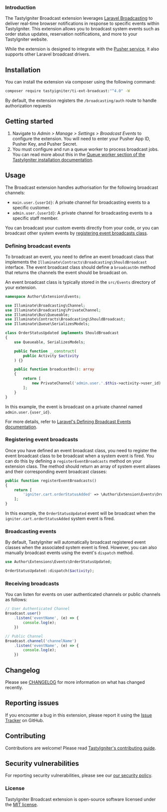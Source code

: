### Introduction

The TastyIgniter Broadcast extension leverages [Laravel Broadcasting](https://laravel.com/docs/broadcasting) to deliver real-time browser notifications in response to specific events within TastyIgniter. This extension allows you to broadcast system events such as order status updates, reservation notifications, and more to your TastyIgniter website.

While the extension is designed to integrate with the [Pusher service](https://pusher.com/), it also supports other Laravel broadcast drivers.

## Installation

You can install the extension via composer using the following command:

```bash
composer require tastyigniter/ti-ext-broadcast:"^4.0" -W
```

By default, the extension registers the `/broadcasting/auth` route to handle authorization requests

## Getting started

1. Navigate to _Admin > Manage > Settings > Broadcast Events_ to configure the extension. You will need to enter your Pusher App ID, Pusher Key, and Pusher Secret.
2. You must configure and run a queue worker to process broadcast jobs. You can read more about this in the [Queue worker section of the TastyIgniter installation documentation](https://tastyigniter.com/docs/installation#setting-up-the-queue-deamon).

## Usage

The Broadcast extension handles authorisation for the following broadcast channels:

- `main.user.{userId}`: A private channel for broadcasting events to a specific customer.
- `admin.user.{userId}`: A private channel for broadcasting events to a specific staff member.

You can broadcast your custom events directly from your code, or you can broadcast other system events by [registering event broadcasts class](#registering-event-broadcasts).

### Defining broadcast events

To broadcast an event, you need to define an event broadcast class that implements the `Illuminate\Contracts\Broadcasting\ShouldBroadcast` interface. The event broadcast class should define a `broadcastOn` method that returns the channels the event should be broadcast on.

An event broadcast class is typically stored in the `src/Events` directory of your extension.

```php
namespace Author\Extension\Events;

use Illuminate\Broadcasting\Channel;
use Illuminate\Broadcasting\PrivateChannel;
use Illuminate\Bus\Queueable;
use Illuminate\Contracts\Broadcasting\ShouldBroadcast;
use Illuminate\Queue\SerializesModels;

class OrderStatusUpdated implements ShouldBroadcast
{
    use Queueable, SerializesModels;

    public function __construct(
        public Activity $activity
    ) {}

    public function broadcastOn(): array
    {
        return [
            new PrivateChannel('admin.user.'.$this->activity->user_id)
        ];
    }
}
```

In this example, the event is broadcast on a private channel named `admin.user.{user_id}`.

For more details, refer to [Laravel's Defining Broadcast Events documentation](https://laravel.com/docs/broadcasting#defining-broadcast-events).

### Registering event broadcasts

Once you have defined an event broadcast class, you need to register the event broadcast class to be broadcast when a system event is fired. You can do this by defining a `registerEventBroadcasts` method on your extension class. The method should return an array of system event aliases and their corresponding event broadcast classes:

```php
public function registerEventBroadcasts()
{
    return [
        'igniter.cart.orderStatusAdded' => \Author\Extension\Events\OrderStatusUpdated::class,
    ];
}
```

In this example, the `OrderStatusUpdated` event will be broadcast when the `igniter.cart.orderStatusAdded` system event is fired.

### Broadcasting events

By default, TastyIgniter will automatically broadcast registered event classes when the associated system event is fired. However, you can also manually broadcast events using the event's `dispatch` method.

```php
use Author\Extensions\Events\OrderStatusUpdated;

OrderStatusUpdated::dispatch($activity);
```

### Receiving broadcasts

You can listen for events on user authenticated channels or public channels as follows:

```javascript
// User Authenticated Channel
Broadcast.user()
    .listen('eventName', (e) => {
        console.log(e);
    })

// Public Channel
Broadcast.channel('channelName')
    .listen('eventName', (e) => {
        console.log(e);
    })
```

## Changelog

Please see [CHANGELOG](https://github.com/tastyigniter/ti-ext-broadcast/blob/master/CHANGELOG.md) for more information on what has changed recently.

## Reporting issues

If you encounter a bug in this extension, please report it using the [Issue Tracker](https://github.com/tastyigniter/ti-ext-broadcast/issues) on GitHub.

## Contributing

Contributions are welcome! Please read [TastyIgniter's contributing guide](https://tastyigniter.com/docs/contribution-guide).

## Security vulnerabilities

For reporting security vulnerabilities, please see our [our security policy](https://github.com/tastyigniter/ti-ext-broadcast/security/policy).

### License

TastyIgniter Broadcast extension is open-source software licensed under the [MIT license](https://github.com/tastyigniter/ti-ext-broadcast/blob/master/LICENSE.md).
